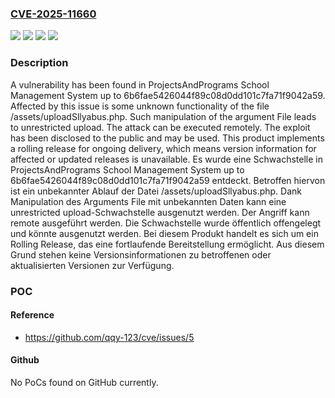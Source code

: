### [CVE-2025-11660](https://cve.mitre.org/cgi-bin/cvename.cgi?name=CVE-2025-11660)
![](https://img.shields.io/static/v1?label=Product&message=School%20Management%20System&color=blue)
![](https://img.shields.io/static/v1?label=Version&message=6b6fae5426044f89c08d0dd101c7fa71f9042a59%20&color=brightgreen)
![](https://img.shields.io/static/v1?label=Vulnerability&message=Improper%20Access%20Controls&color=brightgreen)
![](https://img.shields.io/static/v1?label=Vulnerability&message=Unrestricted%20Upload&color=brightgreen)

### Description

A vulnerability has been found in ProjectsAndPrograms School Management System up to 6b6fae5426044f89c08d0dd101c7fa71f9042a59. Affected by this issue is some unknown functionality of the file /assets/uploadSllyabus.php. Such manipulation of the argument File leads to unrestricted upload. The attack can be executed remotely. The exploit has been disclosed to the public and may be used. This product implements a rolling release for ongoing delivery, which means version information for affected or updated releases is unavailable.
Es wurde eine Schwachstelle in ProjectsAndPrograms School Management System up to 6b6fae5426044f89c08d0dd101c7fa71f9042a59 entdeckt. Betroffen hiervon ist ein unbekannter Ablauf der Datei /assets/uploadSllyabus.php. Dank Manipulation des Arguments File mit unbekannten Daten kann eine unrestricted upload-Schwachstelle ausgenutzt werden. Der Angriff kann remote ausgeführt werden. Die Schwachstelle wurde öffentlich offengelegt und könnte ausgenutzt werden. Bei diesem Produkt handelt es sich um ein Rolling Release, das eine fortlaufende Bereitstellung ermöglicht. Aus diesem Grund stehen keine Versionsinformationen zu betroffenen oder aktualisierten Versionen zur Verfügung.

### POC

#### Reference
- https://github.com/qqy-123/cve/issues/5

#### Github
No PoCs found on GitHub currently.

